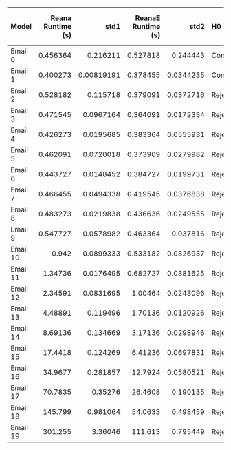 | Model    |   Reana Runtime (s) |       std1 |   ReanaE Runtime (s) |      std2 | H0      | Effect Size   |   Reana Memory Usage (MB) |        std1 |   ReanaE Memory Usage (MB) |         std2 | H0     | Effect Size   |
|:---------|--------------------:|-----------:|---------------------:|----------:|:--------|:--------------|--------------------------:|------------:|---------------------------:|-------------:|:-------|:--------------|
| Email 0  |            0.456364 | 0.216211   |             0.527818 | 0.244443  | Confirm | --            |                   33.6431 |  0.00694179 |                    34.4976 |  0.271552    | Reject | Large         |
| Email 1  |            0.400273 | 0.00819191 |             0.378455 | 0.0344235 | Confirm | --            |                   34.6222 |  0          |                    30.5948 |  0.00133375  | Reject | Large         |
| Email 2  |            0.528182 | 0.115718   |             0.379091 | 0.0372716 | Reject  | Large         |                   34.6209 |  0.0154995  |                    31.5529 |  0.00209314  | Reject | Large         |
| Email 3  |            0.471545 | 0.0967164  |             0.364091 | 0.0172334 | Reject  | Large         |                   35.5895 |  0.00216917 |                    31.5814 |  0.00895084  | Reject | Large         |
| Email 4  |            0.426273 | 0.0195685  |             0.383364 | 0.0555931 | Reject  | Large         |                   35.5923 |  0.00887287 |                    31.5474 |  0.00425523  | Reject | Large         |
| Email 5  |            0.462091 | 0.0720018  |             0.373909 | 0.0279982 | Reject  | Large         |                   36.6866 |  0          |                    31.5546 |  0.00470289  | Reject | Large         |
| Email 6  |            0.443727 | 0.0148452  |             0.384727 | 0.0199731 | Reject  | Large         |                   37.6459 |  0.00224594 |                    32.6573 |  0           | Reject | Large         |
| Email 7  |            0.466455 | 0.0494338  |             0.419545 | 0.0376838 | Reject  | Large         |                   38.587  |  0.00624999 |                    32.6573 |  0           | Reject | Large         |
| Email 8  |            0.483273 | 0.0219838  |             0.436636 | 0.0249555 | Reject  | Large         |                   40.6573 |  0          |                    34.5805 |  0.00830828  | Reject | Large         |
| Email 9  |            0.547727 | 0.0578982  |             0.463364 | 0.037816  | Reject  | Large         |                   42.5775 |  0          |                    36.6573 |  0           | Reject | Large         |
| Email 10 |            0.942    | 0.0899333  |             0.533182 | 0.0326937 | Reject  | Large         |                   27.5569 |  0.00011125 |                    39.5375 |  0           | Reject | Large         |
| Email 11 |            1.34736  | 0.0176495  |             0.682727 | 0.0381625 | Reject  | Large         |                   51.8045 |  0.00504557 |                    47.5375 |  0           | Reject | Large         |
| Email 12 |            2.34591  | 0.0831695  |             1.00464  | 0.0243096 | Reject  | Large         |                   69.8755 |  0.118479   |                    29.6173 |  1.05187e-05 | Reject | Large         |
| Email 13 |            4.48891  | 0.119496   |             1.70136  | 0.0120926 | Reject  | Large         |                   76.2128 |  0.661776   |                    55.2621 |  0.00541933  | Reject | Large         |
| Email 14 |            8.69136  | 0.134669   |             3.17136  | 0.0298946 | Reject  | Large         |                  283.831  |  0.261717   |                    74.3331 |  0.0811679   | Reject | Large         |
| Email 15 |           17.4418   | 0.124269   |             6.41236  | 0.0697831 | Reject  | Large         |                  190.639  |  0.966124   |                   103.25   |  2.93966     | Reject | Large         |
| Email 16 |           34.9677   | 0.281857   |            12.7924   | 0.0580521 | Reject  | Large         |                  586.035  |  1.71587    |                   273.621  | 19.2195      | Reject | Large         |
| Email 17 |           70.7835   | 0.35276    |            26.4608   | 0.190135  | Reject  | Large         |                  799.878  |  8.58964    |                   329.315  |  1.43163     | Reject | Large         |
| Email 18 |          145.799    | 0.981064   |            54.0633   | 0.498459  | Reject  | Large         |                 1255.33   | 68.4624     |                   936.606  |  2.31417     | Reject | Large         |
| Email 19 |          301.255    | 3.36046    |           111.613    | 0.795449  | Reject  | Large         |                 2671.88   | 75.6615     |                  1276.06   | 18.4651      | Reject | Large         |